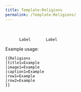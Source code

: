 ```yaml
---
title: Template:Religions
permalink: /Template:Religions/
---
```


<infobox>

<title source="title1">
<default>
</default>
</title>

` `<image source="image1">
`   `

<caption source="caption1"/>

` `</image>
` `<data source="row1">
`   `<label>`Label`</label>
` `</data>
` `<data source="row2">
`   `<label>`Label`</label>
` `</data>

</infobox> <noinclude> Example usage:

    {{Religions
    |title1=Example
    |image1=Example
    |caption1=Example
    |row1=Example
    |row2=Example
    }}

</noinclude>